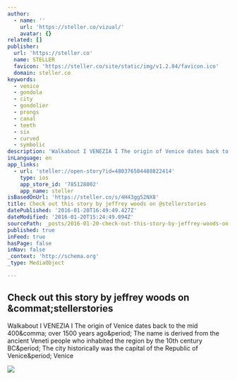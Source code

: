 ```yaml
---
author:
  - name: ''
    url: 'https://steller.co/vizual/'
    avatar: {}
related: []
publisher:
  url: 'https://steller.co'
  name: STELLER
  favicon: 'https://steller.co/site/static/img/v1.2.84/favicon.ico'
  domain: steller.co
keywords:
  - venice
  - gondola
  - city
  - gondolier
  - prongs
  - canal
  - teeth
  - six
  - curved
  - symbolic
description: 'Walkabout I VENEZIA I The origin of Venice dates back to the mid 400, over 1500 years ago. The name is derived from the ancient Veneti people who inhabited the region by the 10th century BC. The city historically was the capital of the Republic of Venice. Venice'
inLanguage: en
app_links:
  - url: 'steller://open-story?id=480376504488822414'
    type: ios
    app_store_id: '785128002'
    app_name: steller
isBasedOnUrl: 'https://steller.co/s/4H43gg52NX8'
title: Check out this story by jeffrey woods on @stellerstories
datePublished: '2016-01-20T16:49:49.427Z'
dateModified: '2016-01-20T15:24:49.094Z'
sourcePath: _posts/2016-01-20-check-out-this-story-by-jeffrey-woods-on-stellerstories.md
published: true
inFeed: true
hasPage: false
inNav: false
_context: 'http://schema.org'
_type: MediaObject

---
```

<article style=""><h1>Check out this story by jeffrey woods on &amp;commat;stellerstories</h1><p>Walkabout I VENEZIA I The origin of Venice dates back to the mid 400&amp;comma; over 1500 years ago&amp;period; The name is derived from the ancient Veneti people who inhabited the region by the 10th century BC&amp;period; The city historically was the capital of the Republic of Venice&amp;period; Venice</p><img src="https://steller.co/stories/480376504488822414/cover?size=640x960" /></article>